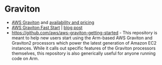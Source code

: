 # Graviton

- [AWS Graviton](https://aws.amazon.com/ec2/graviton/) and [availability and pricing](https://aws.amazon.com/ec2/pricing/on-demand/)
- [AWS Graviton Fast Start](https://aws.amazon.com/ec2/graviton/fast-start/)
  | [blog post](https://aws.amazon.com/blogs/aws/graviton-fast-start-a-new-program-to-help-move-your-workloads-to-aws-graviton/)
- https://github.com/aws/aws-graviton-getting-started - This repository is meant to help new users start using the Arm-based AWS Graviton and Graviton2 processors which power the latest generation of Amazon EC2 instances. While it calls out specific features of the Graviton processors themselves, this repository is also generically useful for anyone running code on Arm.
